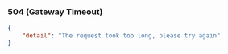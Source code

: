 <!--start-->
### 504 (Gateway Timeout)

```json
{
    "detail": "The request took too long, please try again"
}
```
<!--end-->